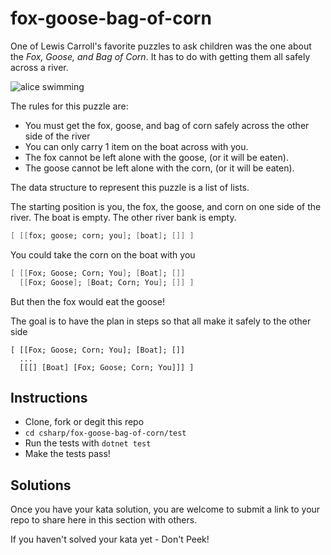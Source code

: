 # fox-goose-bag-of-corn

One of Lewis Carroll's favorite puzzles to ask children was the one
about the _Fox, Goose, and Bag of Corn_.  It has to do with getting
them all safely across a river.

![alice swimming](../../images/storytelling.gif)


The rules for this puzzle are:

- You must get the fox, goose, and bag of corn safely across the other side of the river
- You can only carry 1 item on the boat across with you.
- The fox cannot be left alone with the goose, (or it will be eaten).
- The goose cannot be left alone with the corn, (or it will be eaten).

The data structure to represent this puzzle is a list of lists.

The starting position is you, the fox, the goose, and corn on one side of the river. The boat is empty. The other river bank is empty.

```fsharp
[ [[fox; goose; corn; you]; [boat]; []] ]
```

You could take the corn on the boat with you

```fsharp
[ [[Fox; Goose; Corn; You]; [Boat]; []]
  [[Fox; Goose]; [Boat; Corn; You]; []] ]
```

But then the fox would eat the goose!

The goal is to have the plan in steps so that all make it safely to the other side

```
[ [[Fox; Goose; Corn; You]; [Boat]; []]
  ...
  [[[] [Boat] [Fox; Goose; Corn; You]]] ]
```

## Instructions

- Clone, fork or degit this repo
- `cd csharp/fox-goose-bag-of-corn/test`
- Run the tests with `dotnet test`
- Make the tests pass!

## Solutions

Once you have your kata solution, you are welcome to submit a link to your repo to share here in this section with others.



If you haven't solved your kata yet - Don't Peek!
